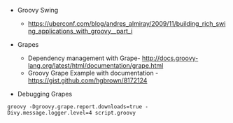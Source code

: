 * Groovy Swing
  * https://uberconf.com/blog/andres_almiray/2009/11/building_rich_swing_applications_with_groovy__part_i

* Grapes
  * Dependency management with Grape- http://docs.groovy-lang.org/latest/html/documentation/grape.html
  * Groovy Grape Example with documentation - https://gist.github.com/hgbrown/8172124

* Debugging Grapes

```
groovy -Dgroovy.grape.report.downloads=true -Divy.message.logger.level=4 script.groovy
```
